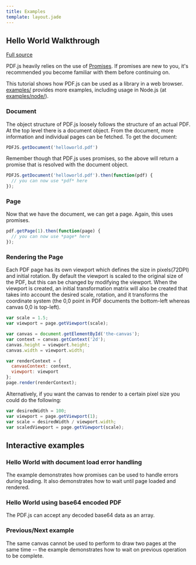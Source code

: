 ```yaml
---
title: Examples
template: layout.jade
---
```


## Hello World Walkthrough

[Full source](https://github.com/mozilla/pdf.js/tree/master/examples/helloworld)

PDF.js heavily relies on the use of [Promises](https://developer.mozilla.org/docs/Web/JavaScript/Reference/Global_Objects/Promise). If promises are new to you, it's recommended you become familiar with them before continuing on.

This tutorial shows how PDF.js can be used as a library in a web browser.
[examples/](https://github.com/mozilla/pdf.js/tree/master/examples) provides more examples, including usage in Node.js (at [examples/node/](https://github.com/mozilla/pdf.js/tree/master/examples/node)).

### Document

The object structure of PDF.js loosely follows the structure of an actual PDF. At the top level there is a document object. From the document, more information and individual pages can be fetched. To get the document:

```js
PDFJS.getDocument('helloworld.pdf')
```

Remember though that PDF.js uses promises, so the above will return a promise that is resolved with the document object.

```js
PDFJS.getDocument('helloworld.pdf').then(function(pdf) {
  // you can now use *pdf* here
});
```

### Page
Now that we have the document, we can get a page. Again, this uses promises.

```js
pdf.getPage(1).then(function(page) {
  // you can now use *page* here
});
```

### Rendering the Page
Each PDF page has its own viewport which defines the size in pixels(72DPI) and initial rotation. By default the viewport is scaled to the original size of the PDF, but this can be changed by modifying the viewport. When the viewport is created, an initial transformation matrix will also be created that takes into account the desired scale, rotation, and it transforms the coordinate system (the 0,0 point in PDF documents the bottom-left whereas canvas 0,0 is top-left).

```js
var scale = 1.5;
var viewport = page.getViewport(scale);

var canvas = document.getElementById('the-canvas');
var context = canvas.getContext('2d');
canvas.height = viewport.height;
canvas.width = viewport.width;

var renderContext = {
  canvasContext: context,
  viewport: viewport
};
page.render(renderContext);
```

Alternatively, if you want the canvas to render to a certain pixel size you could do the following:

```js
var desiredWidth = 100;
var viewport = page.getViewport(1);
var scale = desiredWidth / viewport.width;
var scaledViewport = page.getViewport(scale);
```

## Interactive examples

### Hello World with document load error handling

The example demonstrates how promises can be used to handle errors during loading.
It also demonstrates how to wait until page loaded and rendered.

<script async src="//jsfiddle.net/pdfjs/9engc9mw/embed/js,html,result/"></script>

### Hello World using base64 encoded PDF

The PDF.js can accept any decoded base64 data as an array.

<script async src="//jsfiddle.net/pdfjs/cq0asLqz/embed/js,html,result/"></script>

### Previous/Next example

The same canvas cannot be used to perform to draw two pages at the same time --
the example demonstrates how to wait on previous operation to be complete.

<script async src="//jsfiddle.net/pdfjs/wagvs9Lf/embed/js,html,result/"></script>

